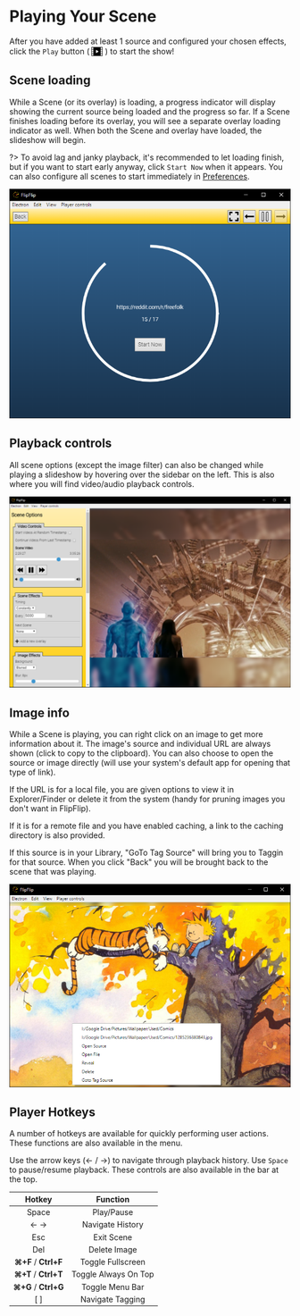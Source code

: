 # Playing Your Scene
After you have added at least 1 source and configured your chosen effects, click the `Play` button ( 
<img style="vertical-align: -5px" src="doc_icons/play.svg" alt="Play" width="20" height="20"> ) to start the show!

## Scene loading
While a Scene (or its overlay) is loading, a progress indicator will display showing the current source being loaded 
and the progress so far. If a Scene finishes loading before its overlay, you will see a separate overlay loading 
indicator as well. When both the Scene and overlay have loaded, the slideshow will begin. 

?> To avoid lag and janky playback, it's recommended to let loading finish, but if you want to start early anyway, 
click `Start Now` when it appears. You can also configure all scenes to start immediately in [Preferences](config.md#player-settings).

![](doc_images/scene_loading.png)


## Playback controls
All scene options (except the image filter) can also be changed while playing a slideshow by hovering over the sidebar 
on the left. This is also where you will find video/audio playback controls.

![](doc_images/player_options.png)

## Image info
While a Scene is playing, you can right click on an image to get more information about it. The image's source and 
individual URL are always shown (click to copy to the clipboard). You can also choose to open the source or image 
directly (will use your system's default app for opening that type of link). 

If the URL is for a local file, you are 
given options to view it in Explorer/Finder or delete it from the system (handy for pruning images you don't want in 
FlipFlip). 

If it is for a remote file and you have enabled caching, a link to the caching directory is also provided.

If this source is in your Library, "GoTo Tag Source" will bring you to Taggin for that source. 
When you click "Back" you will be brought back to the scene that was playing.

![](doc_images/image_context_menu.png)

## Player Hotkeys
A number of hotkeys are available for quickly performing user actions. These functions are also available in the menu.

Use the arrow keys (← / →) to navigate through playback history. Use `Space` to pause/resume playback. 
These controls are also available in the bar at the top.

| Hotkey                | Function             |
|:---------------------:|:--------------------:|
| Space                 | Play/Pause           |
| ← →                   | Navigate History     |
| Esc                   | Exit Scene           |
| Del                   | Delete Image         |
| **⌘+F** / **Ctrl+F** | Toggle Fullscreen    |
| **⌘+T** / **Ctrl+T** | Toggle Always On Top |
| **⌘+G** / **Ctrl+G** | Toggle Menu Bar      |
| [ ]                   | Navigate Tagging     |


